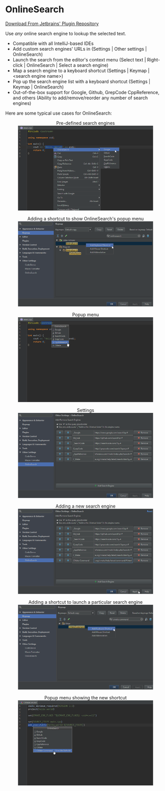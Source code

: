# OnlineSearch

[Download From Jetbrains' Plugin Repository](https://plugins.jetbrains.com/plugin/8298)

Use *any* online search engine to lookup the selected text.

* Compatible with all IntelliJ-based IDEs
* Add custom search engines' URLs in (Settings | Other settings | OnlineSearch)
* Launch the search from the editor's context menu (Select text | Right-click | OnlineSearch | Select a search engine)
* Map a search engine to a keyboard shortcut (Settings | Keymap | &lt;search engine name&gt;)
* Pop up the search engine list with a keyboard shortcut (Settings | Keymap | OnlineSearch)
* Out-of-the-box support for Google, Github, GrepCode CppReference, and others (Ability to add/remove/reorder any number of search engines)

Here are some typical use cases for OnlineSearch:

<figure>
    <figcaption align="center">Pre-defined search engines</figcaption>
    <img src='screenshot/01.png'>
</figure>

<figure>
    <figcaption align="center">Adding a shortcut to show OnlineSearch's popup menu</figcaption>
    <img src='screenshot/02.png'>
</figure>

<figure>
    <figcaption align="center">Popup menu</figcaption>
    <img src='screenshot/03.png'>
</figure>

<figure>
    <figcaption align="center">Settings</figcaption>
    <img src='screenshot/04.png'>
</figure>

<figure>
    <figcaption align="center">Adding a new search engine</figcaption>
    <img src='screenshot/05.png'>
</figure>

<figure>
    <figcaption align="center">Adding a shortcut to launch a particular search engine</figcaption>
    <img src='screenshot/06.png'>
</figure>

<figure>
    <figcaption align="center">Popup menu showing the new shortcut</figcaption>
    <img src='screenshot/07.png'>
</figure>
